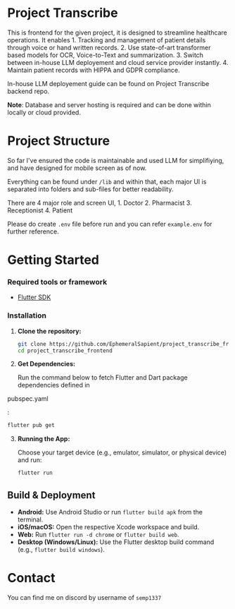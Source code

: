 # Project Transcribe

This is frontend for the given project, it is designed to streamline healthcare operations.
It enables 
    1. Tracking and management of patient details through voice or hand written records.
    2. Use state-of-art transformer based models for OCR, Voice-to-Text and summarization. 
    3. Switch between in-house LLM deployement and cloud service provider instantly.
    4. Maintain patient records with HIPPA and GDPR compliance.

In-house LLM deployement guide can be found on Project Transcribe backend repo.

**Note**: Database and server hosting is required and can be done within locally or cloud provided.

# Project Structure

So far I've ensured the code is maintainable and used LLM for simplifiying, and have designed for
mobile screen as of now.

Everything can be found under `/lib` and within that, each major UI is separated into folders and
sub-files for better readability.

There are 4 major role and screen UI,
    1. Doctor
    2. Pharmacist
    3. Receptionist
    4. Patient

Please do create `.env` file before run and you can refer `example.env` for further reference.

# Getting Started

### Required tools or framework
- [Flutter SDK](https://flutter.dev/docs/get-started/install)

### Installation

1. **Clone the repository:**

   ```sh
   git clone https://github.com/EphemeralSapient/project_transcribe_frontend.git
   cd project_transcribe_frontend
   ```

2. **Get Dependencies:**

   Run the command below to fetch Flutter and Dart package dependencies defined in 

pubspec.yaml

:

   ```sh
   flutter pub get
   ```

3. **Running the App:**

   Choose your target device (e.g., emulator, simulator, or physical device) and run:

   ```sh
   flutter run
   ```

## Build & Deployment

- **Android:** Use Android Studio or run `flutter build apk` from the terminal.
- **iOS/macOS:** Open the respective Xcode workspace and build.
- **Web:** Run `flutter run -d chrome` or `flutter build web`.
- **Desktop (Windows/Linux):** Use the Flutter desktop build command (e.g., `flutter build windows`).


# Contact

You can find me on discord by username of `semp1337`